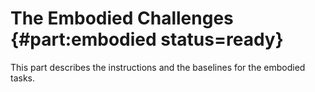 # The Embodied Challenges {#part:embodied status=ready}

This part describes the instructions and the baselines for the embodied tasks.

